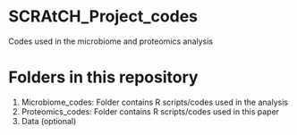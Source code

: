 # SCRAtCH_Project_codes
Codes used in the microbiome and proteomics analysis <br>

# Folders in this repository <br>
1. Microbiome_codes: Folder contains R scripts/codes used in the analysis <br>
2. Proteomics_codes: Folder contains R scripts/codes used in this paper <br>
3. Data (optional)

